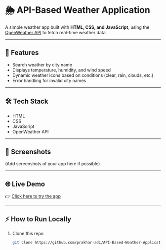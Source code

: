 # 🌦️ API-Based Weather Application

A simple weather app built with **HTML, CSS, and JavaScript**, using the [OpenWeather API](https://openweathermap.org/api) to fetch real-time weather data.

---

## 🚀 Features
- Search weather by city name
- Displays temperature, humidity, and wind speed
- Dynamic weather icons based on conditions (clear, rain, clouds, etc.)
- Error handling for invalid city names

---

## 🛠️ Tech Stack
- HTML
- CSS
- JavaScript
- OpenWeather API

---

## 📸 Screenshots
(Add screenshots of your app here if possible)

---

## 🌐 Live Demo
👉 [Click here to try the app](https://prakhar-adi.github.io/API-Based-Weather-Application/)

---

## ⚡ How to Run Locally
1. Clone this repo  
   ```bash
   git clone https://github.com/prakhar-adi/API-Based-Weather-Application.git


